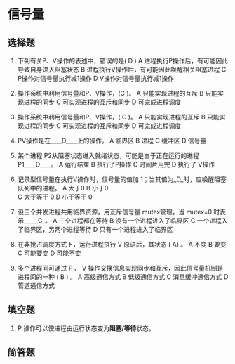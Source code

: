 # 信号量

## 选择题
1. 下列有关P、V操作的表述中，错误的是(   D   )
	A  进程执行P操作后，有可能因此导致自身进入阻塞状态
	B  进程执行V操作后，有可能因此唤醒相关阻塞进程
	C  P操作对信号量执行减1操作
	D  V操作对信号量执行减1操作

1. 操作系统中利用信号量和P、V操作，(C )。
A  只能实现进程的互斥    B  只能实现进程的同步
 C  可实现进程的互斥和同步    D  可完成进程调度

1. 操作系统中利用信号量和P、V操作，(  C  )。
    A  只能实现进程的互斥                 B  只能实现进程的同步
    C  可实现进程的互斥和同步             D  可完成进程调度

1. PV操作是在____D____上的操作。 
    A 临界区   B 进程     C 缓冲区    D 信号量 

1. 某个进程 P2从阻塞状态进入就绪状态，可能是由于正在运行的进程 P1____D____。 
    A 运行结束  B 执行了P操作  C 时间片用完   D 执行了 V操作 

1. 记录型信号量在执行V操作时，信号量的值加 1；当其值为_D_时，应唤醒阻塞队列中的进程。 
	A 大于0   B 小于0    
	C 大于等于 0   D 小于等于 0

1. 设三个并发进程共用临界资源，用互斥信号量 mutex管理，当 mutex=0 时表示_____C_。 
    A 三个进程都在等待        B 没有一个进程进入了临界区 
    C 一个进程入了临界区，另两个进程等待   D 只有一个进程进入了临界区 

1. 在非抢占调度方式下，运行进程执行 V 原语后，其状态 ( A) 。 
A 不变 B 要变 
C 可能要变 D 可能不变

1. 多个进程间可通过 P 、 V 操作交换信息实现同步和互斥，因此信号量机制是进程间的一种 (  B ) 。 
A 高级通信方式 B 低级通信方式 
C 消息缓冲通信方式 D 管道通信方式 


## 填空题

1. P 操作可以使进程由运行状态变为**阻塞/等待**状态。 

## 简答题
